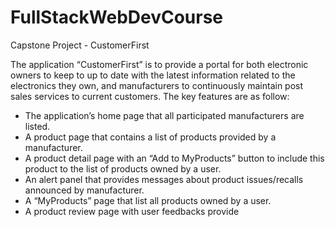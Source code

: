 # FullStackWebDevCourse
Capstone Project - CustomerFirst

The application “CustomerFirst” is to provide a portal for both electronic owners to keep to up to date with the latest information related to the electronics they own, and manufacturers to continuously maintain post sales services to current customers.
The key features are as follow:
- The application’s home page that all participated manufacturers are listed.
- A product page that contains a list of products provided by a manufacturer.
- A product detail page with an “Add to MyProducts” button to include this product to the list of products owned by a user.
- An alert panel that provides messages about product issues/recalls announced by manufacturer.
- A “MyProducts” page that list all products owned by a user.
- A product review page with user feedbacks provide

